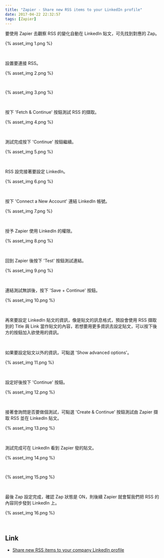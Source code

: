 ```yaml
---
title: "Zapier - Share new RSS items to your LinkedIn profile"
date: 2017-04-22 22:32:57
tags: [Zapier]
---
```


要使用 Zapier 去觀察 RSS 的變化自動在 LinkedIn 貼文，可先找到對應的 Zap。  

<!-- More -->

{% asset_img 1.png %}

<br/>


設置要連接 RSS。  

{% asset_img 2.png %}

<br/>



{% asset_img 3.png %}

<br/>


按下 'Fetch & Continue' 按鈕測試 RSS 的擷取。  

{% asset_img 4.png %}

<br/>


測試完成按下 'Continue' 按鈕繼續。  

{% asset_img 5.png %}

<br/>


RSS 設完接著要設定 LinkedIn。  

{% asset_img 6.png %}

<br/>


按下 'Connect a New Account' 連結 LinkedIn 帳號。  

{% asset_img 7.png %}

<br/>


授予 Zapier 使用 LinkedIn 的權限。  

{% asset_img 8.png %}

<br/>


回到 Zapier 後按下 'Test' 按鈕測試連結。  

{% asset_img 9.png %}

<br/>


連結測試無誤後，按下 'Save + Continue' 按鈕。  

{% asset_img 10.png %}

<br/>


再來要設定 LinkedIn 貼文的資訊，像是貼文的訊息格式，預設會使用 RSS 擷取到的 Title 與 Link 當作貼文的內容，若想要用更多資訊去設定貼文，可以按下後方的按鈕加入欲使用的資訊。  

<br/>


如果要設定貼文以外的資訊，可點選 'Show advanced options'。  

{% asset_img 11.png %}

<br/>


設定好後按下 'Continue' 按鈕。  

{% asset_img 12.png %}

<br/>


接著會詢問是否要做個測試，可點選 'Create & Continue' 按鈕測試由 Zapier 擷取 RSS 並在 LinkedIn 貼文。  

{% asset_img 13.png %}

<br/>


測試完成可在 LinkedIn 看到 Zapier 發的貼文。  

{% asset_img 14.png %}

<br/>


{% asset_img 15.png %}

<br/>


最後 Zap 設定完成，確認 Zap 狀態是 ON，則後續 Zapier 就會幫我們把 RSS 的內容同步發到 LinkedIn 上。  

{% asset_img 16.png %}

<br/>


Link
---
* [Share new RSS items to your company LinkedIn profile](https://zapier.com/zapbook/zaps/12811/share-new-rss-items-to-your-company-linkedin-profile/)
